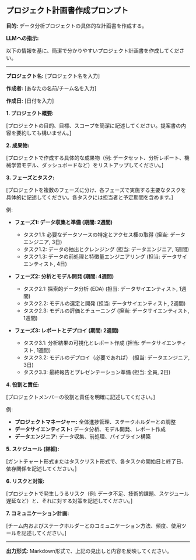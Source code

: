 ## プロジェクト計画書作成プロンプト

**目的:** データ分析プロジェクトの具体的な計画書を作成する。

**LLMへの指示:**

以下の情報を基に、簡潔で分かりやすいプロジェクト計画書を作成してください。

--- 

**プロジェクト名:** [プロジェクト名を入力]

**作成者:** [あなたの名前/チーム名を入力]

**作成日:** [日付を入力]

**1. プロジェクト概要:**

[プロジェクトの目的、目標、スコープを簡潔に記述してください。提案書の内容を要約しても構いません。]

**2. 成果物:**

[プロジェクトで作成する具体的な成果物（例: データセット、分析レポート、機械学習モデル、ダッシュボードなど）をリストアップしてください。]

**3. フェーズとタスク:**

[プロジェクトを複数のフェーズに分け、各フェーズで実施する主要なタスクを具体的に記述してください。各タスクには担当者と予定期間を含めます。]

例:

- **フェーズ1: データ収集と準備 (期間: 2週間)**
  - タスク1.1: 必要なデータソースの特定とアクセス権の取得 (担当: データエンジニア, 3日)
  - タスク1.2: データの抽出とクレンジング (担当: データエンジニア, 1週間)
  - タスク1.3: データの前処理と特徴量エンジニアリング (担当: データサイエンティスト, 4日)

- **フェーズ2: 分析とモデル開発 (期間: 4週間)**
  - タスク2.1: 探索的データ分析 (EDA) (担当: データサイエンティスト, 1週間)
  - タスク2.2: モデルの選定と開発 (担当: データサイエンティスト, 2週間)
  - タスク2.3: モデルの評価とチューニング (担当: データサイエンティスト, 1週間)

- **フェーズ3: レポートとデプロイ (期間: 2週間)**
  - タスク3.1: 分析結果の可視化とレポート作成 (担当: データサイエンティスト, 1週間)
  - タスク3.2: モデルのデプロイ（必要であれば） (担当: データエンジニア, 3日)
  - タスク3.3: 最終報告とプレゼンテーション準備 (担当: 全員, 2日)

**4. 役割と責任:**

[プロジェクトメンバーの役割と責任を明確に記述してください。]

例:
- **プロジェクトマネージャー:** 全体進捗管理、ステークホルダーとの調整
- **データサイエンティスト:** データ分析、モデル開発、レポート作成
- **データエンジニア:** データ収集、前処理、パイプライン構築

**5. スケジュール (詳細):**

[ガントチャート形式またはタスクリスト形式で、各タスクの開始日と終了日、依存関係を記述してください。]

**6. リスクと対策:**

[プロジェクトで発生しうるリスク（例: データ不足、技術的課題、スケジュール遅延など）と、それに対する対策を記述してください。]

**7. コミュニケーション計画:**

[チーム内およびステークホルダーとのコミュニケーション方法、頻度、使用ツールを記述してください。]

--- 

**出力形式:** Markdown形式で、上記の見出しと内容を反映してください。
